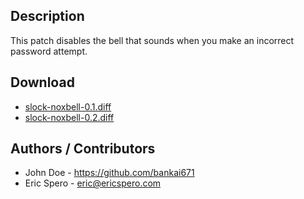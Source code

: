 Description
-----------
This patch disables the bell that sounds when you make an incorrect password attempt.

Download
--------
* [slock-noxbell-0.1.diff](slock-noxbell-0.1.diff)
* [slock-noxbell-0.2.diff](slock-noxbell-0.2.diff)

Authors / Contributors
-------
* John Doe - <https://github.com/bankai671>
* Eric Spero - <eric@ericspero.com>
